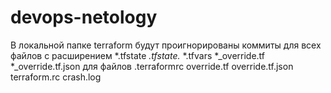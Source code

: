 # devops-netologyВ локальной папке terraform будут проигнорированы коммиты для всех файловс расширением *.tfstate *.tfstate.* *.tfvars *_override.tf*_override.tf.jsonдля файлов.terraformrcoverride.tfoverride.tf.jsonterraform.rccrash.log
